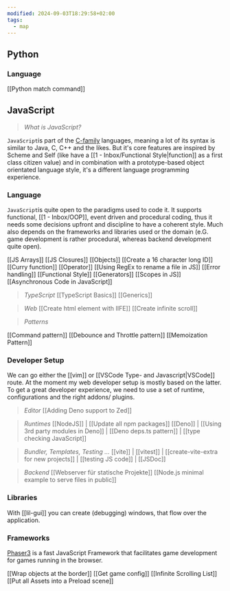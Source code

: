 ```yaml
---
modified: 2024-09-03T18:29:58+02:00
tags:
  - map
---
```

## Python

### Language

[[Python match command]]

## JavaScript
> *What is JavaScript?*

`JavaScript`is part of the [C-family](https://en.wikipedia.org/wiki/List_of_C-family_programming_languages) languages, meaning a lot of its syntax is similar to Java, C, C++ and the likes. But it's core features are inspired by Scheme and Self (like have a [[1 - Inbox/Functional Style|function]] as a first class citizen value) and in combination with a prototype-based object orientated language style, it's a different language programming experience.

### Language

`JavaScript`is quite open to the paradigms used to code it. It supports functional, [[1 - Inbox/OOP]], event driven and procedural coding, thus it needs some decisions upfront and discipline to have a coherent style. Much also depends on the frameworks and libraries used or the domain (e.G. game development is rather procedural, whereas backend development quite open). 

[[JS Arrays]]
[[JS Closures]]
[[Objects]]
[[Create a 16 character long ID]]
[[Curry function]]
[[Operator]]
[[Using RegEx to rename a file in JS]]
[[Error handling]]
[[Functional Style]]
[[Generators]]
[[Scopes in JS]]
[[Asynchronous Code in JavaScript]]

> *TypeScript*
> [[TypeScript Basics]]
> [[Generics]]

> *Web*
[[Create html element with IIFE]]
[[Create infinite scroll]]

> *Patterns*

[[Command pattern]]
[[Debounce and Throttle pattern]]
[[Memoization Pattern]]


### Developer Setup

We can go either the [[vim]] or [[VSCode Type- and Javascript|VSCode]] route. At the moment my web developer setup is mostly based on the latter.  To get a great developer experience, we need to use a set of runtime, configurations and the right addons/ plugins.

> *Editor*
[[Adding Deno support to Zed]]

> *Runtimes*
[[NodeJS]] | [[Update all npm packages]]
[[Deno]] | [[Using 3rd party modules in Deno]] | [[Deno deps.ts pattern]] | [[type checking JavaScript]] 

> *Bundler, Templates, Testing ...*
[[vite]] | [[vitest]] | [[create-vite-extra for new  projects]] | [[testing JS code]] | [[JSDoc]]

> *Backend*
[[Webserver für statische Projekte]]
[[Node.js minimal example  to serve files in public]]


### Libraries

With [[lil-gui]] you can create (debugging) windows, that flow over the application.

### Frameworks

[Phaser3](https://explorer.phaser.io/) is a fast JavaScript Framework that facilitates game development for games running in the browser.

[[Wrap objects at the border]]
[[Get game config]]
[[Infinite Scrolling List]]
[[Put all Assets into a Preload scene]]








